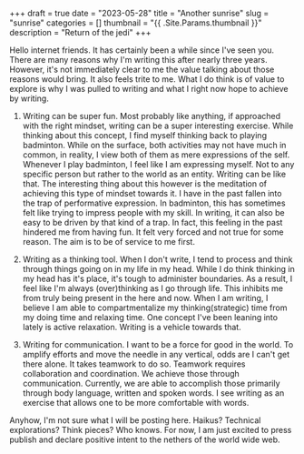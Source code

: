 +++ 
draft = true
date = "2023-05-28"
title = "Another sunrise"
slug = "sunrise" 
categories = []
thumbnail = "{{ .Site.Params.thumbnail }}"
description = "Return of the jedi"
+++

Hello internet friends. It has certainly been a while since I've seen you. There are many reasons why I'm writing this after nearly three years. However, it's not immediately clear to me the value talking about those reasons would bring. It also feels trite to me. What I do think is of value to explore is why I was pulled to writing and what I right now hope to achieve by writing. 

1) Writing can be super fun. Most probably like anything, if approached with the right mindset, writing can be a super interesting exercise. While thinking about this concept, I find myself thinking back to playing badminton. While on the surface, both activities may not have much in common, in reality, I view both of them as mere expressions of the self. Whenever I play badminton, I feel like I am expressing myself. Not to any specific person but rather to the world as an entity. Writing can be like that. The interesting thing about this however is the meditation of achieving this type of mindset towards it. I have in the past fallen into the trap of performative expression. In badminton, this has sometimes felt like trying to impress people with my skill. In writing, it can also be easy to be driven by that kind of a trap. In fact, this feeling in the past hindered me from having fun. It felt very forced and not true for some reason. The aim is to be of service to me first.  

2) Writing as a thinking tool. When I don't write, I tend to process and think through things going on in my life in my head. While I do think thinking in my head has it's place, it's tough to administer boundaries. As a result, I feel like I'm always (over)thinking as I go through life. This inhibits me from truly being present in the here and now. When I am writing, I believe I am able to compartmentalize my thinking(strategic) time from my doing time and relaxing time. One concept I've been leaning into lately is active relaxation. Writing is a vehicle towards that. 

3) Writing for communication. I want to be a force for good in the world. To amplify efforts and move the needle in any vertical, odds are I can't get there alone. It takes teamwork to do so. Teamwork requires collaboration and coordination. We achieve those through communication. Currently, we are able to accomplish those primarily through body language, written and spoken words. I see writing as an exercise that allows one to be more comfortable with words.


Anyhow, I'm not sure what I will be posting here. Haikus? Technical explorations? Think pieces? Who knows. For now, I am just excited to press publish and declare positive intent to the nethers of the world wide web.  
